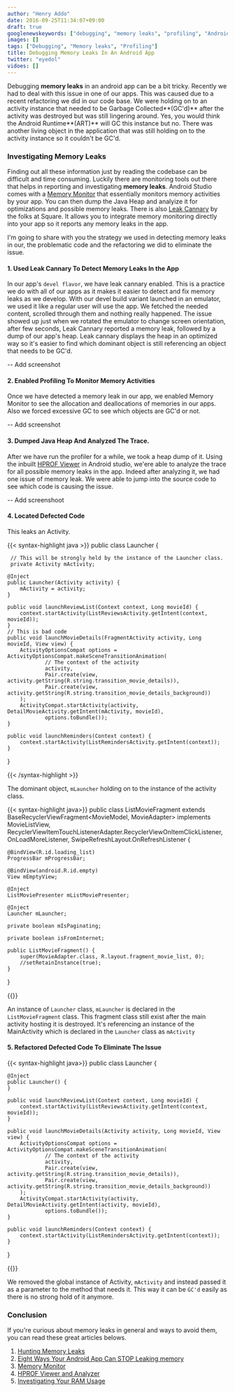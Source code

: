 ```yaml
---
author: "Henry Addo"
date: 2016-09-25T11:34:07+09:00
draft: true
googlenewskeywords: ["debugging", "memory leaks", "profiling", "Android"]
images: []
tags: ["Debugging", "Memory leaks", "Profiling"]
title: Debugging Memory Leaks In An Android App
twitter: "eyedol"
vidoes: []
---
```


Debugging **memory leaks** in an android app can be a bit tricky. Recently we had to deal with this issue in one of our apps. This was caused due to a recent refactoring we did in our code base. We were holding on to an activity instance that needed to be Garbage Collected**(GC'd)** after the activity was destroyed but was still lingering around. Yes, you would think the Android Runtime**(ART)** will GC this instance but no. There was another living object in the application that was still holding on to the activity instance so it couldn't be GC'd.

### Investigating Memory Leaks

Finding out all these information just by reading the codebase can be difficult and time consuming. Luckily there are monitoring tools out there that helps in reporting and investigating **memory leaks**. Android Studio comes with a [Memory Monitor][2] that essentially monitors memory activities by your app. You can then dump the Java Heap and analyize it for optimizations and possible memory leaks. There is also [Leak Cannary][2] by the folks at Square. It allows you to integrate memory monitoring directly into your app so it reports any memory leaks in the app.

I'm going to share with you the strategy we used in detecting memory leaks in our, the problematic code and the refactoring we did to eliminate the issue.

#### 1. Used Leak Cannary To Detect Memory Leaks In the App 
In our app's `devel flavor`, we have leak cannary enabled. This is a practice we do with all of our apps as it makes it easier to detect and fix memory leaks as we develop. With our devel build variant launched in an emulator, we used it like a regular user will use the app. We fetched the needed content, scrolled through them and nothing really happened. The issue showed up just when we rotated the emulator to change screen orientation, after few seconds, Leak Cannary reported a memory leak, followed by a dump of our app's heap. Leak cannary displays the heap in an optimized way so it's easier to find which dominant object is still referencing an object that needs to be GC'd. 

-- Add screenshot

#### 2. Enabled Profiling To Monitor Memory Activities
Once we have detected a memory leak in our app, we enabled Memory Monitor to see the allocation and deallocations of memories in our apps. Also we forced excessive GC to see which objects are GC'd or not.

-- Add screenshot

#### 3. Dumped Java Heap And Analyzed The Trace.
After we have run the profiler for a while, we took a heap dump of it. Using the inbuilt [HPROF Viewer][6] in Android studio, we'ere able to analyze the trace for all possible memory leaks in the app. Indeed after analyzing it, we had one issue of memory leak. We were able to jump into the source code to see which code is causing the issue. 

-- Add screenshoot

#### 4. Located Defected Code

This leaks an Activity.

{{< syntax-highlight java >}}
public class Launcher {
	
	 // This will be strongly held by the instance of the Launcher class.
   	 private Activity mActivity;

    @Inject
    public Launcher(Activity activity) {
        mActivity = activity;
    }

    public void launchReviewList(Context context, Long movieId) {
        context.startActivity(ListReviewsActivity.getIntent(context, movieId));
    }
	// This is bad code
    public void launchMovieDetails(FragmentActivity activity, Long movieId, View view) {
        ActivityOptionsCompat options = ActivityOptionsCompat.makeSceneTransitionAnimation(
                // The context of the activity
                activity,
                Pair.create(view, activity.getString(R.string.transition_movie_details)),
                Pair.create(view, activity.getString(R.string.transition_movie_details_background))
        );
        ActivityCompat.startActivity(activity, DetailMovieActivity.getIntent(mActivity, movieId),
                options.toBundle());
    }

    public void launchReminders(Context context) {
        context.startActivity(ListRemindersActivity.getIntent(context));
    }
}

{{< /syntax-highlight >}}

The dominant object, `mLauncher` holding on to the instance of the activity class.

{{< syntax-highlight java>}}
public class ListMovieFragment extends BaseRecyclerViewFragment<MovieModel, MovieAdapter> implements
        MovieListView, RecyclerViewItemTouchListenerAdapter.RecyclerViewOnItemClickListener,
        OnLoadMoreListener, SwipeRefreshLayout.OnRefreshListener {

    @BindView(R.id.loading_list)
    ProgressBar mProgressBar;

    @BindView(android.R.id.empty)
    View mEmptyView;

    @Inject
    ListMoviePresenter mListMoviePresenter;

    @Inject
    Launcher mLauncher;

    private boolean mIsPaginating;

    private boolean isFromInternet;

    public ListMovieFragment() {
        super(MovieAdapter.class, R.layout.fragment_movie_list, 0);
        //setRetainInstance(true);
    }
}

{{</syntax-highlight>}}

An instance of `Launcher` class, `mLauncher` is declared in the `ListMovieFragment` class. This fragment class still exist after the main activity hosting it is destroyed. It's referencing an instance of the MainActivity which is declared in the `Launcher` class as `mActivity`


#### 5. Refactored Defected Code To Eliminate The Issue

{{< syntax-highlight java>}}
public class Launcher {

    @Inject
    public Launcher() {
    }

    public void launchReviewList(Context context, Long movieId) {
        context.startActivity(ListReviewsActivity.getIntent(context, movieId));
    }

    public void launchMovieDetails(Activity activity, Long movieId, View view) {
        ActivityOptionsCompat options = ActivityOptionsCompat.makeSceneTransitionAnimation(
                // The context of the activity
                activity,
                Pair.create(view, activity.getString(R.string.transition_movie_details)),
                Pair.create(view, activity.getString(R.string.transition_movie_details_background))
        );
        ActivityCompat.startActivity(activity, DetailMovieActivity.getIntent(activity, movieId),
                options.toBundle());
    }

    public void launchReminders(Context context) {
        context.startActivity(ListRemindersActivity.getIntent(context));
    }
}

{{</syntax-highlight>}}

We removed the global instance of Activity, `mActivity` and instead passed it as a parameter to the method that needs it. This way it can be `GC'd` easily as there is no strong hold of it anymore.

### Conclusion
If you're curious about memory leaks in general and ways to avoid them, you can read these great articles belows.

1. [Hunting Memory Leaks][3]
2. [Eight Ways Your Android App Can STOP Leaking memory][4]
3. [Memory Monitor][5]
4. [HPROF Viewer and Analyzer][6]
5. [Investigating Your RAM Usage][7]

[1]: https://developer.android.com/studio/profile/am-memory.html
[2]: http://squareup.com
[3]: https://www.toptal.com/java/hunting-memory-leaks-in-java 
[4]: http://blog.nimbledroid.com/2016/09/06/stop-memory-leaks.html
[5]: https://developer.android.com/studio/profile/am-memory.html
[6]: https://developer.android.com/studio/profile/am-hprof.html#hprof-diving
[7]: https://developer.android.com/studio/profile/investigate-ram.html